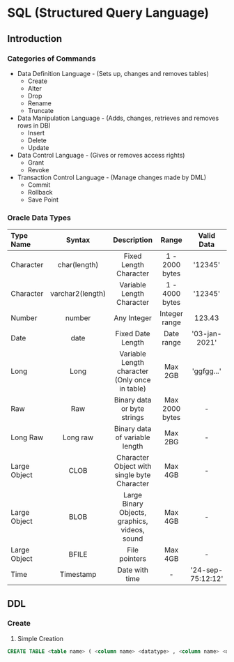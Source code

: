 # SQL (Structured Query Language)

## Introduction
### Categories of Commands
* Data Definition Language - (Sets up, changes and removes tables)
  * Create
  * Alter
  * Drop
  * Rename
  * Truncate
* Data Manipulation Language - (Adds, changes, retrieves and removes rows in DB) 
  * Insert
  * Delete
  * Update
* Data Control Language - (Gives or removes access rights)
  * Grant
  * Revoke
* Transaction Control Language - (Manage changes made by DML)
  * Commit
  * Rollback
  * Save Point 

### Oracle Data Types
| Type Name  |  Syntax  | Description | Range | Valid Data
| :----------|:--------:| :----------:| :---: | :---------: |
| Character | char(length) | Fixed Length Character | 1 - 2000 bytes | '12345' |
| Character | varchar2(length) | Variable Length Character | 1 - 4000 bytes | '12345' | 
| Number | number | Any Integer | Integer range | 123.43 | 
| Date | date | Fixed Date Length | Date range |  '03-jan-2021' |
| Long | Long | Variable Length character (Only once in table) | Max 2GB | 'ggfgg...' |
| Raw | Raw | Binary data or byte strings | Max 2000 bytes | - |
| Long Raw | Long raw | Binary data of variable length | Max 2BG | - |
| Large Object | CLOB | Character Object with single byte Character | Max 4GB | - |
| Large Object | BLOB | Large Binary Objects, graphics, videos, sound | Max 4GB | - |
| Large Object | BFILE | File pointers | Max 4GB | - |
| Time | Timestamp | Date with time | - | '24-sep-75:12:12'|

## DDL 
### Create 
1. Simple Creation
```sql
CREATE TABLE <table name> ( <column name> <datatype> , <column name> <datatype> );
```

